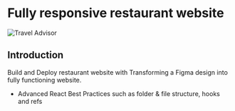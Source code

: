 # Fully responsive restaurant website

![Travel Advisor](https://i.ibb.co/qph2cZn/image.pngg)

## Introduction
Build and Deploy restaurant website with Transforming a Figma design into fully functioning website.

- Advanced React Best Practices such as folder & file structure, hooks and refs



